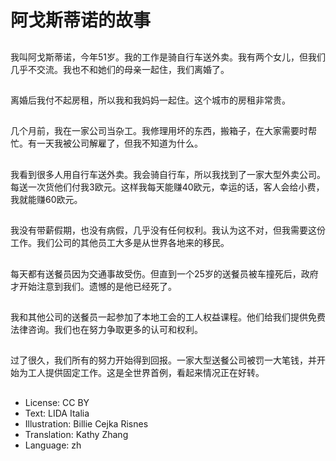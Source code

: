 # 阿戈斯蒂诺的故事

##
我叫阿戈斯蒂诺，今年51岁。我的工作是骑自行车送外卖。我有两个女儿，但我们几乎不交流。我也不和她们的母亲一起住，我们离婚了。

##
离婚后我付不起房租，所以我和我妈妈一起住。这个城市的房租非常贵。

##
几个月前，我在一家公司当杂工。我修理用坏的东西，搬箱子，在大家需要时帮忙。有一天我被公司解雇了，但我不知道为什么。

##
我看到很多人用自行车送外卖。我会骑自行车，所以我找到了一家大型外卖公司。每送一次货他们付我3欧元。这样我每天能赚40欧元，幸运的话，客人会给小费，我就能赚60欧元。

##
我没有带薪假期，也没有病假，几乎没有任何权利。我认为这不对，但我需要这份工作。我们公司的其他员工大多是从世界各地来的移民。

##
每天都有送餐员因为交通事故受伤。但直到一个25岁的送餐员被车撞死后，政府才开始注意到我们。遗憾的是他已经死了。

##
我和其他公司的送餐员一起参加了本地工会的工人权益课程。他们给我们提供免费法律咨询。我们也在努力争取更多的认可和权利。

##
过了很久，我们所有的努力开始得到回报。一家大型送餐公司被罚一大笔钱，并开始为工人提供固定工作。这是全世界首例，看起来情况正在好转。

##
* License: CC BY
* Text: LIDA Italia
* Illustration: Billie Cejka Risnes
* Translation: Kathy Zhang
* Language: zh
